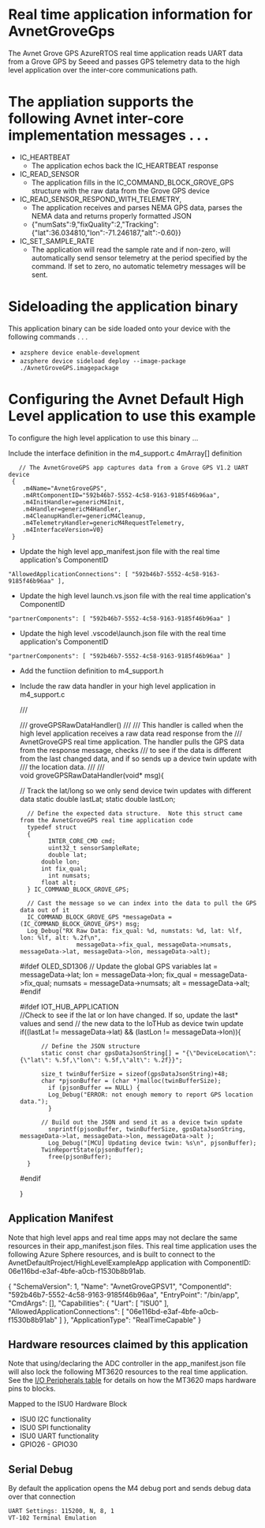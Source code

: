 # Real time application information for AvnetGroveGps

The Avnet Grove GPS AzureRTOS real time application reads UART data from a Grove GPS by Seeed and passes GPS telemetry data to the high level application over the inter-core communications path.

# The appliation supports the following Avnet inter-core implementation messages . . .

* IC_HEARTBEAT 
  * The application echos back the IC_HEARTBEAT response
* IC_READ_SENSOR
  * The application fills in the IC_COMMAND_BLOCK_GROVE_GPS structure with the raw data from the Grove GPS device
* IC_READ_SENSOR_RESPOND_WITH_TELEMETRY, 
  * The application receives and parses NEMA GPS data, parses the NEMA data and returns properly formatted JSON
  * {"numSats":9,"fixQuality":2,"Tracking":{"lat":36.034810,"lon":-71.246187,"alt":-0.60}}
* IC_SET_SAMPLE_RATE
  * The application will read the sample rate and if non-zero, will automatically send sensor telemetry at the period specified by the command.  If set to zero, no automatic telemetry messages will be sent. 

# Sideloading the application binary
This application binary can be side loaded onto your device with the following commands . . .

* `azsphere device enable-development`
* `azsphere device sideload deploy --image-package ./AvnetGroveGPS.imagepackage`

# Configuring the Avnet Default High Level application to use this example
To configure the high level application to use this binary ...

Include the interface definition in the m4_support.c 4mArray[] definition

       // The AvnetGroveGPS app captures data from a Grove GPS V1.2 UART device
     {
        .m4Name="AvnetGroveGPS",
        .m4RtComponentID="592b46b7-5552-4c58-9163-9185f46b96aa",
        .m4InitHandler=genericM4Init,
        .m4Handler=genericM4Handler,
        .m4CleanupHandler=genericM4Cleanup,
  	    .m4TelemetryHandler=genericM4RequestTelemetry,
        .m4InterfaceVersion=V0}
     }
   
* Update the high level app_manifest.json file with the real time application's ComponentID

`"AllowedApplicationConnections": [ "592b46b7-5552-4c58-9163-9185f46b96aa" ],`

* Update the high level launch.vs.json  file with the real time application's ComponentID

`"partnerComponents": [ "592b46b7-5552-4c58-9163-9185f46b96aa" ]`

* Update the high level .vscode\launch.json  file with the real time application's ComponentID

`"partnerComponents": [ "592b46b7-5552-4c58-9163-9185f46b96aa" ]`

* Add the functiion definition to m4_support.h
* Include the raw data handler in your high level application in m4_support.c

    /// <summary>
    ///  groveGPSRawDataHandler()
    ///
    /// This handler is called when the high level application receives a raw data read response from the
    /// AvnetGroveGPS real time application.  The handler pulls the GPS data from the response message, checks
    /// to see if the data is different from the last changed data, and if so sends up a device twin update with 
    /// the location data.
    ///
    /// </summary>
    void groveGPSRawDataHandler(void* msg){

    // Track the lat/long so we only send device twin updates with different data
        static double lastLat;
        static double lastLon;

        // Define the expected data structure.  Note this struct came from the AvnetGroveGPS real time application code
        typedef struct
        {
    	      INTER_CORE_CMD cmd;
	          uint32_t sensorSampleRate;
	          double lat;
            double lon;
            int fix_qual;
	          int numsats;
            float alt;
        } IC_COMMAND_BLOCK_GROVE_GPS;

        // Cast the message so we can index into the data to pull the GPS data out of it
        IC_COMMAND_BLOCK_GROVE_GPS *messageData = (IC_COMMAND_BLOCK_GROVE_GPS*) msg;
        Log_Debug("RX Raw Data: fix_qual: %d, numstats: %d, lat: %lf, lon: %lf, alt: %.2f\n",
                      messageData->fix_qual, messageData->numsats, messageData->lat, messageData->lon, messageData->alt);
        
    #ifdef OLED_SD1306
        // Update the global GPS variables
        lat = messageData->lat;
        lon = messageData->lon;
        fix_qual = messageData->fix_qual;
        numsats = messageData->numsats;
        alt = messageData->alt;
    #endif 

    #ifdef IOT_HUB_APPLICATION    
        //Check to see if the lat or lon have changed.  If so, update the last* values and send
        // the new data to the IoTHub as device twin update
        if((lastLat != messageData->lat) && (lastLon != messageData->lon)){
    
            // Define the JSON structure
            static const char gpsDataJsonString[] = "{\"DeviceLocation\":{\"lat\": %.5f,\"lon\": %.5f,\"alt\": %.2f}}";

            size_t twinBufferSize = sizeof(gpsDataJsonString)+48;
            char *pjsonBuffer = (char *)malloc(twinBufferSize);
	          if (pjsonBuffer == NULL) {
              Log_Debug("ERROR: not enough memory to report GPS location data.");
    	      }

            // Build out the JSON and send it as a device twin update
	          snprintf(pjsonBuffer, twinBufferSize, gpsDataJsonString, messageData->lat, messageData->lon, messageData->alt );
	          Log_Debug("[MCU] Updating device twin: %s\n", pjsonBuffer);
            TwinReportState(pjsonBuffer);
	          free(pjsonBuffer);
        }
    #endif         
  
    }

## Application Manifest
Note that high level apps and real time apps may not declare the same resources in their app_manifest.json files.  This real time application uses the following Azure Sphere resources, and is built to connect to the AvnetDefaultProject/HighLevelExampleApp application with ComponentID: 06e116bd-e3af-4bfe-a0cb-f1530b8b91ab.

{
  "SchemaVersion": 1,
  "Name": "AvnetGroveGPSV1",
  "ComponentId": "592b46b7-5552-4c58-9163-9185f46b96aa",
  "EntryPoint": "/bin/app",
  "CmdArgs": [],
  "Capabilities": {
    "Uart": [ "ISU0" ],
    "AllowedApplicationConnections": [ "06e116bd-e3af-4bfe-a0cb-f1530b8b91ab" ]
  },
  "ApplicationType": "RealTimeCapable"
}

## Hardware resources claimed by this application
Note that using/declaring the ADC controller in the app_manifest.json file will also lock the following MT3620 resources to the real time application.  See the [I/O Peripherals table](https://docs.microsoft.com/en-us/azure-sphere/hardware/mt3620-product-status#io-peripherals) for details on how the MT3620 maps hardware pins to blocks.

Mapped to the ISU0 Hardware Block
* ISU0 I2C functionality
* ISU0 SPI functionality
* ISU0 UART functionality
* GPIO26 - GPIO30

## Serial Debug
By default the application opens the M4 debug port and sends debug data over that connection

    UART Settings: 115200, N, 8, 1
    VT-102 Terminal Emulation
